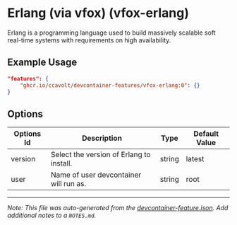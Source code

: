 
# Erlang (via vfox) (vfox-erlang)

Erlang is a programming language used to build massively scalable soft real-time systems with requirements on high availability.

## Example Usage

```json
"features": {
    "ghcr.io/ccavolt/devcontainer-features/vfox-erlang:0": {}
}
```

## Options

| Options Id | Description | Type | Default Value |
|-----|-----|-----|-----|
| version | Select the version of Erlang to install. | string | latest |
| user | Name of user devcontainer will run as. | string | root |



---

_Note: This file was auto-generated from the [devcontainer-feature.json](https://github.com/ccavolt/devcontainer-features/blob/main/src/vfox-erlang/devcontainer-feature.json).  Add additional notes to a `NOTES.md`._
